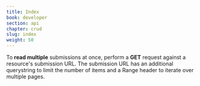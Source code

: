 ```yaml
---
title: Index
book: developer
section: api
chapter: crud
slug: index
weight: 50
---
```

To **read multiple** submissions at once, perform a **GET** request against a resource's submission URL. The submission URL has an additional querystring to limit the number of items and a Range header to iterate over multiple pages.

<script src="https://gist.github.com/rahatarmanahmed/2ada0c4a51410e2ff3db.js"></script>
